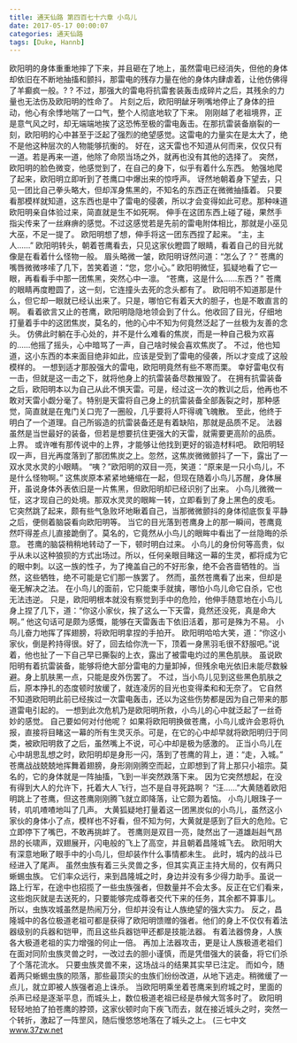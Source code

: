 ```yaml
---
title: 通天仙路 第四百七十六章 小鸟儿
date: 2017-05-17 00:00:07
categories: 通天仙路
tags: [Duke, Hannb]
---
```


欧阳明的身体重重地摔了下来，并且砸在了地上，虽然雷电已经消失，但他的身体却依旧在不断地抽搐和颤抖，那雷电的残存力量在他的身体内肆虐着，让他仿佛得了羊癫疯一般。? ?
不过，那强大的雷电将抗雷套装轰击成碎片之后，其残余的力量也无法伤及欧阳明的性命了。
片刻之后，欧阳明龇牙咧嘴地停止了身体的扭动，他心有余悸地喘了一口气，整个人彻底地软了下来。
刚刚越了老祖境界，正是意气风之时，却无端端地挨了这恐怖至极的雷电轰击。在那抗雷装备崩裂的一刻，欧阳明的心中甚至于泛起了强烈的绝望感觉。这雷电的力量实在是太大了，绝不是他这种层次的人物能够抗衡的。
好在，这天雷也不知道从何而来，仅仅只有一道。若是再来一道，他除了命陨当场之外，就再也没有其他的选择了。
突然，欧阳明的脸色微变，他感觉到了，在自己的身下，似乎有着什么东西。
勉强地爬了起来，欧阳明立即听到了苍鹰口中爆出来的惊呼声。
讶然地朝着身下望去，只见一团比自己拳头略大，但却浑身焦黑的，不知名的东西正在微微抽搐着。
只要看那模样就知道，这东西也是中了雷电的侵袭，所以才会变得如此可悲。那种味道欧阳明亲自体验过来，简直就是生不如死啊。
伸手在这团东西上碰了碰，果然手指尖传来了一丝麻痹的感觉。不过这感觉若是先前的雷电附体相比，那就是小巫见大巫，不足一提了。
欧阳明想了想，伸手将这一团东西捏了起来。
“主，主人……”
欧阳明转头，朝着苍鹰看去，只见这家伙瞪圆了眼睛，看着自己的目光就像是在看着什么怪物一般。
眉头略微一皱，欧阳明讶然问道：“怎么了？”
苍鹰的嘴唇微微哆嗦了几下，苦笑着道：“您，您小心。”
欧阳明微怔，狐疑地看了它一眼，再看看手中那一团焦黑，突然心中一凛。
“苍鹰，这是什么……东西？”
苍鹰的眼睛再度瞪圆了，这一刻，它连撞头去死的念头都有了。
欧阳明不知道那是什么，但它却一眼就已经认出来了。只是，哪怕它有着天大的胆子，也是不敢直言的啊。
看着欲言又止的苍鹰，欧阳明隐隐地领会到了什么。他收回了目光，仔细地打量着手中的这团焦炭，莫名的，他的心中不知为何竟然泛起了一丝极为友善的念头。
仿佛此时躺在手心处的，并不是什么难看的焦炭，而是一种自己极为欢喜的……他摇了摇头，心中暗骂了一声，自己啥时候会喜欢焦炭了。
不过，他也知道，这小东西的本来面目绝非如此，应该是受到了雷电的侵袭，所以才变成了这般模样的。
一想到适才那股强大的雷电，欧阳明竟然有些不寒而栗。
幸好雷电仅有一击，但就是这一击之下，就将他身上的抗雷装备尽数摧毁了。
在拥有抗雷装备之后，欧阳明本以为自己从此不惧天雷。可是，经过这一次的教训之后，他再也不敢对天雷小觑分毫了。特别是天雷将自己身上的抗雷装备全部轰裂之时，那种感觉，简直就是在鬼门关口兜了一圈般，几乎要将人吓得魂飞魄散。
至此，他终于明白了一个道理。自己所锻造的抗雷装备还是有着缺陷，那就是品质不足。
法器虽然是当世最好的装备，但若是想要抗住更强大的天雷，就需要更高阶的品质。
上界。
或许唯有那传说中的上界，才能够让他找到更好的锻造材料吧。
欧阳明轻叹一声，目光再度落到了那团焦炭之上。忽然，这焦炭微微颤抖了一下，露出了一双水灵水灵的小眼睛。
“咦？”欧阳明的双目一亮，笑道：“原来是一只小鸟儿，不是什么怪物啊。”
这焦炭原本紧紧地蜷缩在一起，但现在随着小鸟儿苏醒，身体展开，虽说身体外表依旧是一片焦黑，但欧阳明却已经识别了出来。
小鸟儿微微一怔，这才现自己的处境。那双水灵灵的眼眸一转，立即看到了身上黑色的皮毛。
它突然跳了起来，颇有些气急败坏地瞅着自己，当那微微颤抖的身体彻底恢复平静之后，便侧着脑袋看向欧阳明等。
当它的目光落到苍鹰身上的那一瞬间，苍鹰竟然吓得差点儿直接跪倒了。莫名的，它竟然从小鸟儿的眼眸中看出了一丝隐晦的杀意。
苍鹰的脑袋稍稍地转动了一下，顿时明白过来。
小鸟儿的身份何等高贵，似乎从未以这种狼狈的方式出场过。所以，任何亲眼目睹这一幕的生灵，都将成为它的眼中刺。以这一族的性子，为了掩盖自己的不好形象，绝不会吝啬牺牲的。当然，这些牺牲，绝不可能是它们那一族罢了。
然而，虽然苍鹰看了出来，但却是毫无解决之法。
在小鸟儿的面前，它只能束手就擒，哪怕小鸟儿命它自杀，它也无法违逆。
只是，欧阳明根本就没有察觉到手中的危险，他伸手随意地在小鸟儿身上捏了几下，道：“你这小家伙，挨了这么一下天雷，竟然还没死，真是命大啊。”
他这句话可是颇为感慨，能够在天雷轰击下依旧活着，那可是殊为不易。
小鸟儿奋力地挥了挥翅膀，将欧阳明拿捏的手拍开。
欧阳明哈哈大笑，道：“你这小家伙，倒是矜持得很。好了，回去给你洗一下，顶着一身黑羽毛很不舒服吧。”说着，他也扯了一下自己早已撕裂的上衣，露出了被雷电灼过的黑色肌肤。
虽说欧阳明有着抗雷装备，能够将绝大部分雷电的力量卸掉，但残余电光依旧未能尽数躲避。身上肌肤黑一点，只能是皮外伤罢了。
不过，当小鸟儿见到这些黑色肌肤之后，原本挣扎的态度顿时放缓了，就连凌厉的目光也变得柔和和无奈了。
它自然不知道欧阳明此前已经挨过一次雷电轰击，还以为这些伤势都是因为自己带来的那道雷电引起的。
一想到此次危机乃是欧阳明所救，小鸟儿的心中就泛起了一丝奇妙的感觉。
自己要如何对付他呢？
如果将欧阳明换做苍鹰，小鸟儿或许会恩将仇报，直接将目睹这一幕的所有生灵灭杀。可是，在它的心中却早就将欧阳明归于同类，被欧阳明救了之后，虽然嘴上不说，可心中却是极为感激的。
正当小鸟儿在心中胡思乱想之时，欧阳明却是身形一闪，落到了苍鹰的背上，道：“走，入城。”
苍鹰战战兢兢地挥舞着翅膀，身形刚刚腾空而起，立即想到了背上那只小祖宗。莫名的，它的身体就是一阵抽搐，飞到一半突然跌落下来。
因为它突然想起，在没有得到大人的允许下，托着大人飞行，岂不是自寻死路啊？
“汪……”大黄随着欧阳明跳上了苍鹰，但这苍鹰刚刚腾飞就立即降落，让它颇为着恼。
小鸟儿眼珠子一转，叽叽喳喳地叫了几声。
大黄狐疑地打量着这一团黑炭似的小鸟儿，虽然这小家伙的身体小了点，模样也不好看，但不知为何，大黄就是感到了巨大的危险。它立即停下了嘴巴，不敢再挑衅了。
苍鹰则是双目一亮，陡然出了一道雄赳赳气昂昂的长啸声，双翅展开，闪电般的飞上了高空，并且朝着昌隆城飞去。
欧阳明大有深意地瞅了眼手中的小鸟儿，但却装作什么事情都未生。
此时，城内的战斗已经进入了尾声。
虽然虫族有着三头灵兽之多，但其实真正主持大局的，仅有两只蜥蜴虫族。
它们率众远行，来到昌隆城之时，身边并没有多少得力助手。虽说一路上行军，在途中也招揽了一些虫族强者，但数量并不会太多。反正在它们看来，这些炮灰就是去送死的，只要能够完成尊者交代下来的任务，其余都不算事儿。
所以，虫族攻城虽然是热闹万分，但却并没有让人族绝望的强大实力。
反之，昌隆城中的各位极道老祖可都是获得了欧阳明馈赠的强者。他们的身上不仅仅有着法器级别的兵器和铠甲，而且这些兵器铠甲还都是技能法器。
有着法器傍身，人族各大极道老祖的实力增强的何止一倍。
再加上法器攻击，更是让人族极道老祖们在面对同阶虫族灵兽之时，一改过去的胆小谨慎，而是凭借强大的装备，将它们杀了个落花流水。
只要虫族灵兽不来，这场战斗的结果其实早已注定。
而如今，随着两只蜥蜴虫族的陨落，那些最顶尖的虫族们纷纷改道，从地下逃走。稍微缓了一点儿，就立即被人族强者追上诛杀。
当欧阳明乘坐着苍鹰来到府城之时，里面的杀声已经是逐渐平息，而城头上，数位极道老祖已经是恭候大驾多时了。
欧阳明轻轻地拍了拍苍鹰的脖颈，这家伙顿时向下疾飞而去，就在接近城头之时，突然一个转折，激起了一阵罡风，随后慢悠悠地落在了城头之上。
(三七中文 www.37zw.net